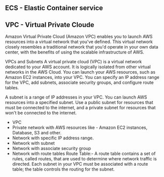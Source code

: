 ## ECS - Elastic Container service

## VPC - Virtual Private Cloude ##
Amazon Virtual Private Cloud (Amazon VPC) enables you to launch AWS resources into a virtual network that you've defined. 
This virtual network closely resembles a traditional network that you'd operate in your own data center, 
with the benefits of using the scalable infrastructure of AWS.

VPCs and Subnets
A virtual private cloud (VPC) is a virtual network dedicated to your AWS account. 
It is logically isolated from other virtual networks in the AWS Cloud. 
You can launch your AWS resources, such as Amazon EC2 instances, into your VPC.
You can specify an IP address range for the VPC, add subnets, associate security groups, and configure route tables.

A subnet is a range of IP addresses in your VPC. You can launch AWS resources into a specified subnet. 
Use a public subnet for resources that must be connected to the internet, 
and a private subnet for resources that won't be connected to the internet.

  - VPC
  - Private network with AWS resources like - Amazon EC2 instances, Database, S3 and other.
  - Network with specific IP address range.
  - Network with subnet
  - Network with associate security group
  - Network with route tables
    Route Table:- A route table contains a set of rules, called routes, that are used to determine where 
    network traffic is directed. Each subnet in your VPC must be associated with a route table; 
    the table controls the routing for the subnet.
